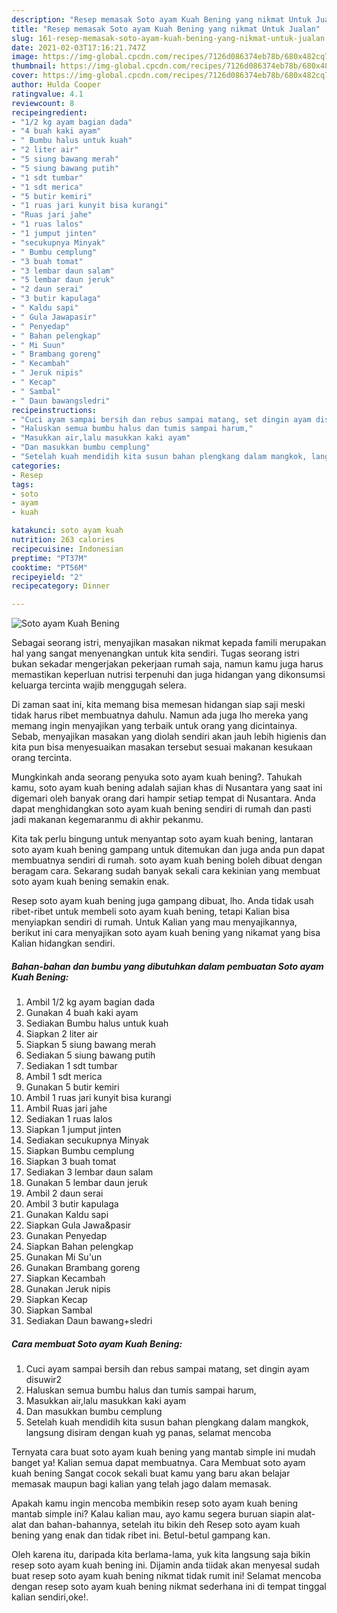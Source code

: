 ```yaml
---
description: "Resep memasak Soto ayam Kuah Bening yang nikmat Untuk Jualan"
title: "Resep memasak Soto ayam Kuah Bening yang nikmat Untuk Jualan"
slug: 161-resep-memasak-soto-ayam-kuah-bening-yang-nikmat-untuk-jualan
date: 2021-02-03T17:16:21.747Z
image: https://img-global.cpcdn.com/recipes/7126d086374eb78b/680x482cq70/soto-ayam-kuah-bening-foto-resep-utama.jpg
thumbnail: https://img-global.cpcdn.com/recipes/7126d086374eb78b/680x482cq70/soto-ayam-kuah-bening-foto-resep-utama.jpg
cover: https://img-global.cpcdn.com/recipes/7126d086374eb78b/680x482cq70/soto-ayam-kuah-bening-foto-resep-utama.jpg
author: Hulda Cooper
ratingvalue: 4.1
reviewcount: 8
recipeingredient:
- "1/2 kg ayam bagian dada"
- "4 buah kaki ayam"
- " Bumbu halus untuk kuah"
- "2 liter air"
- "5 siung bawang merah"
- "5 siung bawang putih"
- "1 sdt tumbar"
- "1 sdt merica"
- "5 butir kemiri"
- "1 ruas jari kunyit bisa kurangi"
- "Ruas jari jahe"
- "1 ruas lalos"
- "1 jumput jinten"
- "secukupnya Minyak"
- " Bumbu cemplung"
- "3 buah tomat"
- "3 lembar daun salam"
- "5 lembar daun jeruk"
- "2 daun serai"
- "3 butir kapulaga"
- " Kaldu sapi"
- " Gula Jawapasir"
- " Penyedap"
- " Bahan pelengkap"
- " Mi Suun"
- " Brambang goreng"
- " Kecambah"
- " Jeruk nipis"
- " Kecap"
- " Sambal"
- " Daun bawangsledri"
recipeinstructions:
- "Cuci ayam sampai bersih dan rebus sampai matang, set dingin ayam disuwir2"
- "Haluskan semua bumbu halus dan tumis sampai harum,"
- "Masukkan air,lalu masukkan kaki ayam"
- "Dan masukkan bumbu cemplung"
- "Setelah kuah mendidih kita susun bahan plengkang dalam mangkok, langsung disiram dengan kuah yg panas, selamat mencoba"
categories:
- Resep
tags:
- soto
- ayam
- kuah

katakunci: soto ayam kuah 
nutrition: 263 calories
recipecuisine: Indonesian
preptime: "PT37M"
cooktime: "PT56M"
recipeyield: "2"
recipecategory: Dinner

---
```



![Soto ayam Kuah Bening](https://img-global.cpcdn.com/recipes/7126d086374eb78b/680x482cq70/soto-ayam-kuah-bening-foto-resep-utama.jpg)

Sebagai seorang istri, menyajikan masakan nikmat kepada famili merupakan hal yang sangat menyenangkan untuk kita sendiri. Tugas seorang istri bukan sekadar mengerjakan pekerjaan rumah saja, namun kamu juga harus memastikan keperluan nutrisi terpenuhi dan juga hidangan yang dikonsumsi keluarga tercinta wajib menggugah selera.

Di zaman  saat ini, kita memang bisa memesan hidangan siap saji meski tidak harus ribet membuatnya dahulu. Namun ada juga lho mereka yang memang ingin menyajikan yang terbaik untuk orang yang dicintainya. Sebab, menyajikan masakan yang diolah sendiri akan jauh lebih higienis dan kita pun bisa menyesuaikan masakan tersebut sesuai makanan kesukaan orang tercinta. 



Mungkinkah anda seorang penyuka soto ayam kuah bening?. Tahukah kamu, soto ayam kuah bening adalah sajian khas di Nusantara yang saat ini digemari oleh banyak orang dari hampir setiap tempat di Nusantara. Anda dapat menghidangkan soto ayam kuah bening sendiri di rumah dan pasti jadi makanan kegemaranmu di akhir pekanmu.

Kita tak perlu bingung untuk menyantap soto ayam kuah bening, lantaran soto ayam kuah bening gampang untuk ditemukan dan juga anda pun dapat membuatnya sendiri di rumah. soto ayam kuah bening boleh dibuat dengan beragam cara. Sekarang sudah banyak sekali cara kekinian yang membuat soto ayam kuah bening semakin enak.

Resep soto ayam kuah bening juga gampang dibuat, lho. Anda tidak usah ribet-ribet untuk membeli soto ayam kuah bening, tetapi Kalian bisa menyiapkan sendiri di rumah. Untuk Kalian yang mau menyajikannya, berikut ini cara menyajikan soto ayam kuah bening yang nikamat yang bisa Kalian hidangkan sendiri.

<!--inarticleads1-->

##### Bahan-bahan dan bumbu yang dibutuhkan dalam pembuatan Soto ayam Kuah Bening:

1. Ambil 1/2 kg ayam bagian dada
1. Gunakan 4 buah kaki ayam
1. Sediakan  Bumbu halus untuk kuah
1. Siapkan 2 liter air
1. Siapkan 5 siung bawang merah
1. Sediakan 5 siung bawang putih
1. Sediakan 1 sdt tumbar
1. Ambil 1 sdt merica
1. Gunakan 5 butir kemiri
1. Ambil 1 ruas jari kunyit bisa kurangi
1. Ambil Ruas jari jahe
1. Sediakan 1 ruas lalos
1. Siapkan 1 jumput jinten
1. Sediakan secukupnya Minyak
1. Siapkan  Bumbu cemplung
1. Siapkan 3 buah tomat
1. Sediakan 3 lembar daun salam
1. Gunakan 5 lembar daun jeruk
1. Ambil 2 daun serai
1. Ambil 3 butir kapulaga
1. Gunakan  Kaldu sapi
1. Siapkan  Gula Jawa&amp;pasir
1. Gunakan  Penyedap
1. Siapkan  Bahan pelengkap
1. Gunakan  Mi Su&#39;un
1. Gunakan  Brambang goreng
1. Siapkan  Kecambah
1. Gunakan  Jeruk nipis
1. Siapkan  Kecap
1. Siapkan  Sambal
1. Sediakan  Daun bawang+sledri




<!--inarticleads2-->

##### Cara membuat Soto ayam Kuah Bening:

1. Cuci ayam sampai bersih dan rebus sampai matang, set dingin ayam disuwir2
1. Haluskan semua bumbu halus dan tumis sampai harum,
1. Masukkan air,lalu masukkan kaki ayam
1. Dan masukkan bumbu cemplung
1. Setelah kuah mendidih kita susun bahan plengkang dalam mangkok, langsung disiram dengan kuah yg panas, selamat mencoba




Ternyata cara buat soto ayam kuah bening yang mantab simple ini mudah banget ya! Kalian semua dapat membuatnya. Cara Membuat soto ayam kuah bening Sangat cocok sekali buat kamu yang baru akan belajar memasak maupun bagi kalian yang telah jago dalam memasak.

Apakah kamu ingin mencoba membikin resep soto ayam kuah bening mantab simple ini? Kalau kalian mau, ayo kamu segera buruan siapin alat-alat dan bahan-bahannya, setelah itu bikin deh Resep soto ayam kuah bening yang enak dan tidak ribet ini. Betul-betul gampang kan. 

Oleh karena itu, daripada kita berlama-lama, yuk kita langsung saja bikin resep soto ayam kuah bening ini. Dijamin anda tiidak akan menyesal sudah buat resep soto ayam kuah bening nikmat tidak rumit ini! Selamat mencoba dengan resep soto ayam kuah bening nikmat sederhana ini di tempat tinggal kalian sendiri,oke!.

